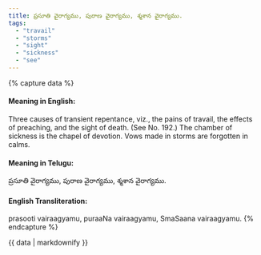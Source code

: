 ```yaml
---
title: ప్రసూతి వైరాగ్యము, పురాణ వైరాగ్యము, శ్మశాన వైరాగ్యము.
tags:
  - "travail"
  - "storms"
  - "sight"
  - "sickness"
  - "see"
---
```


{% capture data %}
#### Meaning in English:
Three causes of transient repentance, viz., the pains of travail, the effects of preaching, and the sight of death.
(See No. 192.)
The chamber of sickness is the chapel of devotion.
Vows made in storms are forgotten in calms.

#### Meaning in Telugu:
ప్రసూతి వైరాగ్యము, పురాణ వైరాగ్యము, శ్మశాన వైరాగ్యము.

#### English Transliteration:
prasooti vairaagyamu, puraaNa vairaagyamu, SmaSaana vairaagyamu.
{% endcapture %}

{{ data | markdownify }}

